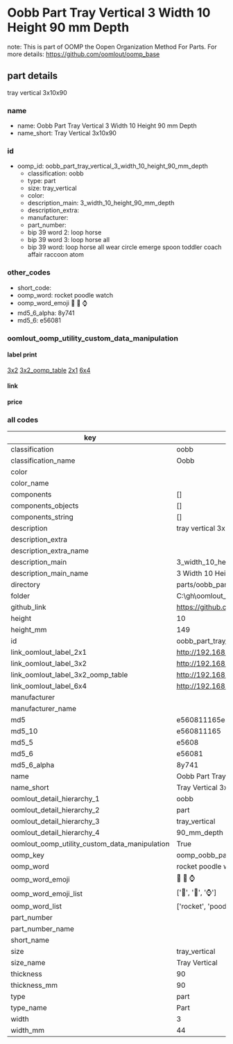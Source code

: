 # Oobb Part Tray Vertical 3 Width 10 Height 90 mm Depth  

note: This is part of OOMP the Oopen Organization Method For Parts. For more details: https://github.com/oomlout/oomp_base

##  part details
  



tray vertical 3x10x90



### name
* name: Oobb Part Tray Vertical 3 Width 10 Height 90 mm Depth
* name_short: Tray Vertical 3x10x90 
### id
* oomp_id: oobb_part_tray_vertical_3_width_10_height_90_mm_depth
  * classification: oobb
  * type: part
  * size: tray_vertical
  * color: 
  * description_main: 3_width_10_height_90_mm_depth
  * description_extra: 
  * manufacturer: 
  * part_number: 
  * bip 39 word 2: loop horse
  * bip 39 word 3: loop horse all
  * bip 39 word: loop horse all wear circle emerge spoon toddler coach affair raccoon atom

### other_codes
* short_code: 
* oomp_word: rocket poodle watch
* oomp_word_emoji :rocket: :poodle: :watch:
* md5_6_alpha: 8y741
* md5_6: e56081






### oomlout_oomp_utility_custom_data_manipulation
#### label print
[3x2](http://192.168.1.245:1112/?label=oomp%208y741)
[3x2_oomp_table](http://192.168.1.108:1112/?label=oomp%208y741)
[2x1](http://192.168.1.242:1112/?label=oomp%208y741)
[6x4](http://192.168.1.55:1112/?label=oomp%208y741)    

#### link

                              

#### price







### all codes 
| key | value |  
| --- | --- |  
| classification | oobb |  
| classification_name | Oobb |  
| color |  |  
| color_name |  |  
| components | [] |  
| components_objects | [] |  
| components_string | [] |  
| description | tray vertical 3x10x90 |  
| description_extra |  |  
| description_extra_name |  |  
| description_main | 3_width_10_height_90_mm_depth |  
| description_main_name | 3 Width 10 Height 90 mm Depth |  
| directory | parts/oobb_part_tray_vertical_3_width_10_height_90_mm_depth |  
| folder | C:\gh\oomlout_oobb_version_4_generated_parts\parts\oobb_part_tray_vertical_3_width_10_height_90_mm_depth |  
| github_link | https://github.com/oomlout/oomlout_oomp_part_src/tree/main/parts/oobb_part_tray_vertical_3_width_10_height_90_mm_depth |  
| height | 10 |  
| height_mm | 149 |  
| id | oobb_part_tray_vertical_3_width_10_height_90_mm_depth |  
| link_oomlout_label_2x1 | http://192.168.1.242:1112/?label=oomp%208y741 |  
| link_oomlout_label_3x2 | http://192.168.1.245:1112/?label=oomp%208y741 |  
| link_oomlout_label_3x2_oomp_table | http://192.168.1.108:1112/?label=oomp%208y741 |  
| link_oomlout_label_6x4 | http://192.168.1.55:1112/?label=oomp%208y741 |  
| manufacturer |  |  
| manufacturer_name |  |  
| md5 | e560811165e37a5122949f860cdb741f |  
| md5_10 | e560811165 |  
| md5_5 | e5608 |  
| md5_6 | e56081 |  
| md5_6_alpha | 8y741 |  
| name | Oobb Part Tray Vertical 3 Width 10 Height 90 mm Depth |  
| name_short | Tray Vertical 3x10x90  |  
| oomlout_detail_hierarchy_1 | oobb |  
| oomlout_detail_hierarchy_2 | part |  
| oomlout_detail_hierarchy_3 | tray_vertical |  
| oomlout_detail_hierarchy_4 | 90_mm_depth |  
| oomlout_oomp_utility_custom_data_manipulation | True |  
| oomp_key | oomp_oobb_part_tray_vertical_3_width_10_height_90_mm_depth |  
| oomp_word | rocket poodle watch |  
| oomp_word_emoji | :rocket: :poodle: :watch: |  
| oomp_word_emoji_list | [':rocket:', ':poodle:', ':watch:'] |  
| oomp_word_list | ['rocket', 'poodle', 'watch'] |  
| part_number |  |  
| part_number_name |  |  
| short_name |  |  
| size | tray_vertical |  
| size_name | Tray Vertical |  
| thickness | 90 |  
| thickness_mm | 90 |  
| type | part |  
| type_name | Part |  
| width | 3 |  
| width_mm | 44 |  

